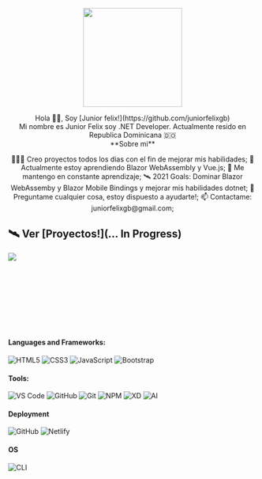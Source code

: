 <p align="center" width="300">
   <img align="center" width="200" src="https://avatars.githubusercontent.com/u/33384019?s=460&u=4f77e1d961c3e36b8c0d471864c3ba8215f406f3&v=4" />
</p>
<p align="center">
  Hola 👋🏽, Soy [Junior felix!](https://github.com/juniorfelixgb) <br />
  Mi nombre es Junior Felix soy .NET Developer. Actualmente resido en Republica Dominicana 🇩🇴 <br />
  **Sobre mi**
</p>

<div align="center">
    👨🏽‍💻 Creo proyectos todos los dias con el fin de mejorar mis habilidades;
    🌱 Actualmente estoy aprendiendo Blazor WebAssembly y Vue.js;
    💬 Me mantengo en constante aprendizaje;
    🛰 2021 Goals: Dominar Blazor WebAssemby y Blazor Mobile Bindings y mejorar mis habilidades dotnet;
    💬 Preguntame cualquier cosa, estoy dispuesto a ayudarte!;
    📫 Contactame: juniorfelixgb@gmail.com;
</div>

## 🛰 Ver [Proyectos!](... In Progress)

<img src="https://github-readme-stats.vercel.app/api?username=juniorfelixgb&show_icons=true&theme=radical" align="left"/>

<br />
<br />
<br />
<br />
<br />
<br />
<br />
<br />
<br />

#### Languages and Frameworks:

![HTML5](https://img.shields.io/badge/-HTML5-%23E44D27?style=flat-square&logo=html5&logoColor=ffffff)
![CSS3](https://img.shields.io/badge/-CSS3-%231572B6?style=flat-square&logo=css3)
![JavaScript](https://img.shields.io/badge/-JavaScript-f7df1e?style=flat-square&logo=javascript&logoColor=white)
![Bootstrap](https://img.shields.io/badge/-Bootstrap-563D7C?style=flat-square&logo=bootstrap)

#### Tools:

![VS Code](http://img.shields.io/badge/-VS%20Code-007ACC?style=flat-square&logo=visual-studio-code&logoColor=ffffff)
![GitHub](https://img.shields.io/badge/-GitHub-181717?style=flat-square&logo=github)
![Git](https://img.shields.io/badge/-Git-%23F05032?style=flat-square&logo=git&logoColor=ffffff)
![NPM](https://img.shields.io/badge/-NPM-cb3837?style=flat-square&logo=npm&logoColor=ffffff)
![XD](https://img.shields.io/badge/-Adobe%20XD-470137?style=flat-square&logo=adobe-xd&logoColor=ffffff)
![AI](https://img.shields.io/badge/-Illustrator-330000?style=flat-square&logo=adobe-illustrator&logoColor=ffffff)

#### Deployment

![GitHub](https://img.shields.io/badge/-GitHub%20Pages-181717?style=flat-square&logo=github)
![Netlify](https://img.shields.io/badge/-Netlify-00c0b0?style=flat-square&logo=netlify&logoColor=ffffff)

#### OS

![CLI](http://img.shields.io/badge/-Windows-007ACC?style=flat-square&logo=windows&logoColor=ffffff)
